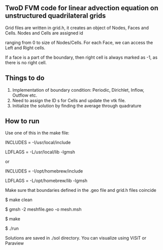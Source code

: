 ## TwoD FVM code for linear advection equation on unstructured quadrilateral grids

Grid files are written in grid.h, it creates an object of Nodes, Faces and Cells. Nodes and Cells are assigned id

ranging from 0 to size of Nodes/Cells.  For each Face, we can access the Left and Right cells. 

If a face is a part of the boundary, then right cell is always marked as -1, as there is no right cell. 

## Things to do

1. Implementation of boundary condition: Periodic, Dirichlet, Inflow, Outflow etc.
2. Need to assign the ID s for Cells and update the vtk file.
3. Initialize the solution by finding the average through quadrature

## How to run
Use one of this in the make file: 

INCLUDES = -I/usr/local/include 

LDFLAGS = -L/usr/local/lib  -lgmsh

or 

INCLUDES = -I/opt/homebrew/include 

LDFLAGS = -L/opt/homebrew/lib  -lgmsh

Make sure that boundaries defined in the .geo file and grid.h files coincide

$ make clean

$ gmsh -2 meshfile.geo -o mesh.msh

$ make

$ ./run

Solutions are saved in ./sol directory. You can visualize using ViSiT or Paraview